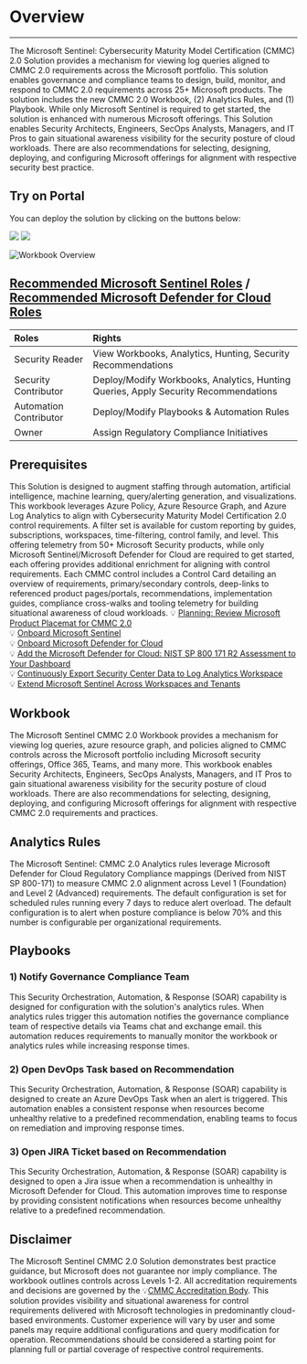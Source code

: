 # Overview
---
The Microsoft Sentinel: Cybersecurity Maturity Model Certification (CMMC) 2.0 Solution provides a mechanism for viewing log queries aligned to CMMC 2.0 requirements across the Microsoft portfolio. This solution enables governance and compliance teams to design, build, monitor, and respond to CMMC 2.0 requirements across 25+ Microsoft products. The solution includes the new CMMC 2.0 Workbook, (2) Analytics Rules, and (1) Playbook. While only Microsoft Sentinel is required to get started, the solution is enhanced with numerous Microsoft offerings. This Solution enables Security Architects, Engineers, SecOps Analysts, Managers, and IT Pros to gain situational awareness visibility for the security posture of cloud workloads. There are also recommendations for selecting, designing, deploying, and configuring Microsoft offerings for alignment with respective security best practice. 

## Try on Portal
You can deploy the solution by clicking on the buttons below:

<a href="https://portal.azure.com/#create/Microsoft.Template/uri/https%3A%2F%2Fraw.githubusercontent.com%2FAzure%2FAzure-Sentinel%2Fmaster%2FSolutions%2FCybersecurityMaturityModelCertification(CMMC)2.0%2FPackage%2FmainTemplate.json" target="_blank"><img src="https://aka.ms/deploytoazurebutton"/></a>
<a href="https://portal.azure.us/#create/Microsoft.Template/uri/https%3A%2F%2Fraw.githubusercontent.com%2FAzure%2FAzure-Sentinel%2Fmaster%2FSolutions%2FCybersecurityMaturityModelCertification(CMMC)2.0%2FPackage%2FmainTemplate.json" target="_blank"><img src="https://aka.ms/deploytoazuregovbutton"/></a>

![Workbook Overview](https://github.com/Azure/Azure-Sentinel/blob/master/Solutions/CybersecurityMaturityModelCertification(CMMC)2.0/Workbooks/Images/CybersecurityMaturityModelCertification(CMMC)Black1.png?raw=true)

## [Recommended Microsoft Sentinel Roles](https://docs.microsoft.com/azure/sentinel/roles) / [Recommended Microsoft Defender for Cloud Roles](https://docs.microsoft.com/azure/defender-for-cloud/permissions#roles-and-allowed-actions)
| <strong> Roles </strong> | <strong> Rights </strong> | 
|:--|:--|
|Security Reader | View Workbooks, Analytics, Hunting, Security Recommendations |
|Security Contributor| Deploy/Modify Workbooks, Analytics, Hunting Queries, Apply Security Recommendations |
|Automation Contributor| Deploy/Modify Playbooks & Automation Rules |
|Owner| Assign Regulatory Compliance Initiatives|

## Prerequisites
This Solution is designed to augment staffing through automation, artificial intelligence, machine learning, query/alerting generation, and visualizations. This workbook leverages Azure Policy, Azure Resource Graph, and Azure Log Analytics to align with Cybersecurity Maturity Model Certification 2.0 control requirements. A filter set is available for custom reporting by guides, subscriptions, workspaces, time-filtering, control family, and level. This offering telemetry from 50+ Microsoft Security products, while only Microsoft Sentinel/Microsoft Defender for Cloud are required to get started, each offering provides additional enrichment for aligning with control requirements. Each CMMC control includes a Control Card detailing an overview of requirements, primary/secondary controls, deep-links to referenced product pages/portals, recommendations, implementation guides, compliance cross-walks and tooling telemetry for building situational awareness of cloud workloads. 
💡 [Planning: Review Microsoft Product Placemat for CMMC 2.0](https://aka.ms/cmmc/productplacemat)<br>
💡 [Onboard Microsoft Sentinel](https://docs.microsoft.com/azure/sentinel/quickstart-onboard)<br>
💡 [Onboard Microsoft Defender for Cloud](https://docs.microsoft.com/azure/security-center/security-center-get-started)<br>
💡 [Add the Microsoft Defender for Cloud: NIST SP 800 171 R2 Assessment to Your Dashboard](https://docs.microsoft.com/azure/security-center/update-regulatory-compliance-packages#add-a-regulatory-standard-to-your-dashboard)<br>
💡 [Continuously Export Security Center Data to Log Analytics Workspace](https://docs.microsoft.com/azure/security-center/continuous-export)<br>
💡 [Extend Microsoft Sentinel Across Workspaces and Tenants](https://docs.microsoft.com/azure/sentinel/extend-sentinel-across-workspaces-tenants)<br>

## Workbook
The Microsoft Sentinel CMMC 2.0 Workbook provides a mechanism for viewing log queries, azure resource graph, and policies aligned to CMMC controls across the Microsoft portfolio including Microsoft security offerings, Office 365, Teams, and many more. This workbook enables Security Architects, Engineers, SecOps Analysts, Managers, and IT Pros to gain situational awareness visibility for the security posture of cloud workloads. There are also recommendations for selecting, designing, deploying, and configuring Microsoft offerings for alignment with respective CMMC 2.0 requirements and practices.

## Analytics Rules
The Microsoft Sentinel: CMMC 2.0 Analytics rules leverage Microsoft Defender for Cloud Regulatory Compliance mappings (Derived from NIST SP 800-171) to measure CMMC 2.0 alignment across Level 1 (Foundation) and Level 2 (Advanced) requirements. The default configuration is set for scheduled rules running every 7 days to reduce alert overload. The default configuration is to alert when posture compliance is below 70% and this number is configurable per organizational requirements. 

## Playbooks
### 1) Notify Governance Compliance Team
This Security Orchestration, Automation, & Response (SOAR) capability is designed for configuration with the solution's analytics rules. When analytics rules trigger this automation notifies the governance compliance team of respective details via Teams chat and exchange email. this automation reduces requirements to manually monitor the workbook or analytics rules while increasing response times.<br>
### 2) Open DevOps Task based on Recommendation
This Security Orchestration, Automation, & Response (SOAR) capability is designed to create an Azure DevOps Task when an alert is triggered. This automation enables a consistent response when resources become unhealthy relative to a predefined recommendation, enabling teams to focus on remediation and improving response times.
### 3) Open JIRA Ticket based on Recommendation
This Security Orchestration, Automation, & Response (SOAR) capability is designed to open a Jira issue when a recommendation is unhealthy in Microsoft Defender for Cloud. This automation improves time to response by providing consistent notifications when resources become unhealthy relative to a predefined recommendation.

## Disclaimer
The Microsoft Sentinel CMMC 2.0 Solution demonstrates best practice guidance, but Microsoft does not guarantee nor imply compliance. The workbook outlines controls across Levels 1-2. All accreditation requirements and decisions are governed by the 💡[CMMC Accreditation Body](https://www.cmmcab.org/c3pao-lp). This solution provides visibility and situational awareness for control requirements delivered with Microsoft technologies in predominantly cloud-based environments. Customer experience will vary by user and some panels may require additional configurations and query modification for operation. Recommendations should be considered a starting point for planning full or partial coverage of respective control requirements. 